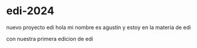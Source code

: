 # edi-2024
nuevo proyecto edi
hola mi nombre es agustin
y estoy en la materia de edi


con nuestra primera edicion de edi
